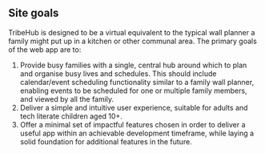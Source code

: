 ## Site goals
TribeHub is designed to be a virtual equivalent to the typical wall planner a family might put up in a kitchen or other communal area. The primary goals of the web app are to:
1) Provide busy families with a single, central hub around which to plan and organise busy lives and schedules. This should include calendar/event scheduling functionality similar to a family wall planner, enabling events to be scheduled for one or multiple family members, and viewed by all the family.
2) Deliver a simple and intuitive user experience, suitable for adults and tech literate children aged 10+. 
3) Offer a minimal set of impactful features chosen in order to deliver a useful app within an achievable development timeframe, while laying a solid foundation for additional features in the future.